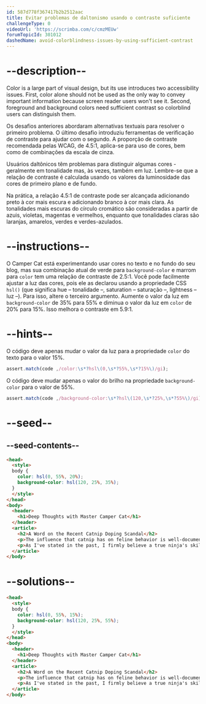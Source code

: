 ```yaml
---
id: 587d778f367417b2b2512aac
title: Evitar problemas de daltonismo usando o contraste suficiente
challengeType: 0
videoUrl: 'https://scrimba.com/c/cmzMEUw'
forumTopicId: 301012
dashedName: avoid-colorblindness-issues-by-using-sufficient-contrast
---
```


# --description--

Color is a large part of visual design, but its use introduces two accessibility issues. First, color alone should not be used as the only way to convey important information because screen reader users won't see it. Second, foreground and background colors need sufficient contrast so colorblind users can distinguish them.

Os desafios anteriores abordaram alternativas textuais para resolver o primeiro problema. O último desafio introduziu ferramentas de verificação de contraste para ajudar com o segundo. A proporção de contraste recomendada pelas WCAG, de 4.5:1, aplica-se para uso de cores, bem como de combinações da escala de cinza.

Usuários daltônicos têm problemas para distinguir algumas cores - geralmente em tonalidade mas, às vezes, também em luz. Lembre-se que a relação de contraste é calculada usando os valores da luminosidade das cores de primeiro plano e de fundo.

Na prática, a relação 4.5:1 de contraste pode ser alcançada adicionando preto à cor mais escura e adicionando branco à cor mais clara. As tonalidades mais escuras do círculo cromático são consideradas a partir de azuis, violetas, magentas e vermelhos, enquanto que tonalidades claras são laranjas, amarelos, verdes e verdes-azulados.

# --instructions--

O Camper Cat está experimentando usar cores no texto e no fundo do seu blog, mas sua combinação atual de verde para `background-color` e marrom para `color` tem uma relação de contraste de 2.5:1. Você pode facilmente ajustar a luz das cores, pois ele as declarou usando a propriedade CSS `hsl()` (que significa hue – tonalidade –, saturation – saturação –, lightness – luz –). Para isso, altere o terceiro argumento. Aumente o valor da luz em `background-color` de 35% para 55% e diminua o valor da luz em `color` de 20% para 15%. Isso melhora o contraste em 5.9:1.

# --hints--

O código deve apenas mudar o valor da luz para a propriedade `color` do texto para o valor 15%.

```js
assert.match(code ,/color:\s*?hsl\(0,\s*?55%,\s*?15%\)/gi);
```

O código deve mudar apenas o valor do brilho na propriedade `background-color` para o valor de 55%.

```js
assert.match(code ,/background-color:\s*?hsl\(120,\s*?25%,\s*?55%\)/gi);
```

# --seed--

## --seed-contents--

```html
<head>
  <style>
  body {
    color: hsl(0, 55%, 20%);
    background-color: hsl(120, 25%, 35%);
  }
  </style>
</head>
<body>
  <header>
    <h1>Deep Thoughts with Master Camper Cat</h1>
  </header>
  <article>
    <h2>A Word on the Recent Catnip Doping Scandal</h2>
    <p>The influence that catnip has on feline behavior is well-documented, and its use as an herbal supplement in competitive ninja circles remains controversial. Once again, the debate to ban the substance is brought to the public's attention after the high-profile win of Kittytron, a long-time proponent and user of the green stuff, at the Claw of Fury tournament.</p>
    <p>As I've stated in the past, I firmly believe a true ninja's skills must come from within, with no external influences. My own catnip use shall continue as purely recreational.</p>
  </article>
</body>
```

# --solutions--

```html
<head>
  <style>
  body {
    color: hsl(0, 55%, 15%);
    background-color: hsl(120, 25%, 55%);
  }
  </style>
</head>
<body>
  <header>
    <h1>Deep Thoughts with Master Camper Cat</h1>
  </header>
  <article>
    <h2>A Word on the Recent Catnip Doping Scandal</h2>
    <p>The influence that catnip has on feline behavior is well-documented, and its use as an herbal supplement in competitive ninja circles remains controversial. Once again, the debate to ban the substance is brought to the public's attention after the high-profile win of Kittytron, a long-time proponent and user of the green stuff, at the Claw of Fury tournament.</p>
    <p>As I've stated in the past, I firmly believe a true ninja's skills must come from within, with no external influences. My own catnip use shall continue as purely recreational.</p>
  </article>
</body>
```
